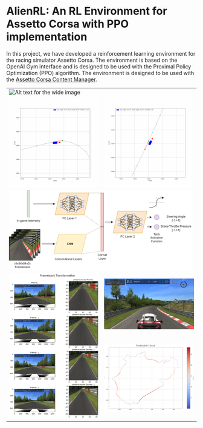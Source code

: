 # AlienRL: An RL Environment for Assetto Corsa with PPO implementation

In this project, we have developed a reinforcement learning environment for the racing simulator Assetto Corsa. The environment is based on the OpenAI Gym interface and is designed to be used with the Proximal Policy Optimization (PPO) algorithm. The environment is designed to be used with the [Assetto Corsa Content Manager](https://assettocorsa.club/content-manager.html).

<table>
    <tr>
        <td colspan="2">
            <img src="./Figures/AlienRL.png" width="1000" alt="Alt text for the wide image"> 
        </td>
    </tr>
    <tr>
        <td>
            <img src="./Figures/stig.gif" width="500" alt="Alt text for the gif">
        </td>
        <td>
            <img src="./Figures/crash.gif" width="500" alt="Alt text for the gif">
        </td>
    </tr>
    <tr>
        <td colspan="2">
            <img src="./Figures/Neural Network Architecture.png" width="1000" alt="Alt text for the wide image"> 
        </td>
    </tr>
    <tr>
        <td rowspan="2">
            <img src="./Figures/preprocessed_framestack.png" width="500" alt="Alt text for the gif">
        </td>
        <td>
            <img src="./Figures/3rd person view.png" width="500" alt="Alt text for the gif">
        </td>
    </tr>
    <tr>
        <td>
            <img src="./Figures/Nordschleife Circuit.png" width="500" alt="Alt text for the gif">
        </td>
    </tr>  
</table>